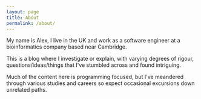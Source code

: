 ```yaml
---
layout: page
title: About
permalink: /about/
---
```


My name is Alex, I live in the UK and work as a software engineer at a bioinformatics company based near Cambridge.

This is a blog where I investigate or explain, with varying degrees of rigour, questions/ideas/things that I've stumbled across and found intriguing.

Much of the content here is programming focused, but I've meandered through various studies and careers so expect occasional excursions down unrelated paths.
